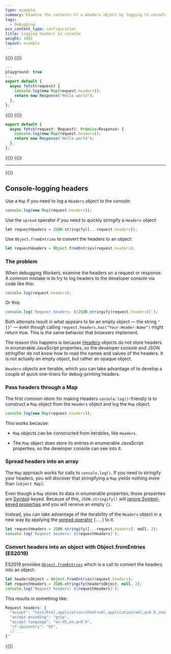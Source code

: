 ```yaml
---
type: example
summary: Examine the contents of a Headers object by logging to console with a Map.
tags:
  - Debugging
pcx_content_type: configuration
title: Logging headers to console
weight: 1001
layout: example
---
```


{{<tabs labels="js | ts">}}
{{<tab label="js" default="true">}}

```js
---
playground: true
---
export default {
  async fetch(request) {
    console.log(new Map(request.headers));
    return new Response("Hello world");
  },
};
```

{{</tab>}}
{{<tab label="ts">}}

```ts
export default {
  async fetch(request: Request): Promise<Response> {
    console.log(new Map(request.headers));
    return new Response("Hello world");
  },
};
```

{{</tab>}}
{{</tabs>}}

---

{{<content-column>}}

## Console-logging headers

Use a `Map` if you need to log a `Headers` object to the console:

```js
console.log(new Map(request.headers));
```

Use the `spread` operator if you need to quickly stringify a `Headers` object:

```js
let requestHeaders = JSON.stringify([...request.headers]);
```

Use `Object.fromEntries` to convert the headers to an object:

```js
let requestHeaders = Object.fromEntries(request.headers);
```

### The problem

When debugging Workers, examine the headers on a request or response. A common mistake is to try to log headers to the developer console via code like this:

```js
console.log(request.headers);
```

Or this:

```js
console.log(`Request headers: ${JSON.stringify(request.headers)}`);
```

Both attempts result in what appears to be an empty object — the string `"{}"` — even though calling `request.headers.has("Your-Header-Name")` might return true. This is the same behavior that browsers implement.

The reason this happens is because [Headers](https://developer.mozilla.org/en-US/docs/Web/API/Headers) objects do not store headers in enumerable JavaScript properties, so the developer console and JSON stringifier do not know how to read the names and values of the headers. It is not actually an empty object, but rather an opaque object.

`Headers` objects are iterable, which you can take advantage of to develop a couple of quick one-liners for debug-printing headers.

### Pass headers through a Map

The first common idiom for making Headers `console.log()`-friendly is to construct a `Map` object from the `Headers` object and log the `Map` object.

```js
console.log(new Map(request.headers));
```

This works because:

- `Map` objects can be constructed from iterables, like `Headers`.

- The `Map` object does store its entries in enumerable JavaScript properties, so the developer console can see into it.

### Spread headers into an array

The `Map` approach works for calls to `console.log()`. If you need to stringify your headers, you will discover that stringifying a `Map` yields nothing more than `[object Map]`.

Even though a `Map` stores its data in enumerable properties, those properties are [Symbol](https://developer.mozilla.org/en-US/docs/Web/JavaScript/Reference/Global_Objects/Symbol)-keyed. Because of this, `JSON.stringify()` will [ignore Symbol-keyed properties](https://developer.mozilla.org/en-US/docs/Web/JavaScript/Reference/Global_Objects/Symbol#symbols_and_json.stringify) and you will receive an empty `{}`.

Instead, you can take advantage of the iterability of the `Headers` object in a new way by applying the [spread operator](https://developer.mozilla.org/en-US/docs/Web/JavaScript/Reference/Operators/Spread_syntax) (`...`) to it.

```js
let requestHeaders = JSON.stringify([...request.headers], null, 2);
console.log(`Request headers: ${requestHeaders}`);
```

### Convert headers into an object with Object.fromEntries (ES2019)

ES2019 provides [`Object.fromEntries`](https://github.com/tc39/proposal-object-from-entries) which is a call to convert the headers into an object:

```js
let headersObject = Object.fromEntries(request.headers);
let requestHeaders = JSON.stringify(headersObject, null, 2);
console.log(`Request headers: ${requestHeaders}`);
```

This results in something like:

```js
Request headers: {
  "accept": "text/html,application/xhtml+xml,application/xml;q=0.9,image/webp,image/apng,*/*;q=0.8",
  "accept-encoding": "gzip",
  "accept-language": "en-US,en;q=0.9",
  "cf-ipcountry": "US",
  // ...
}"
```

{{</content-column>}}

